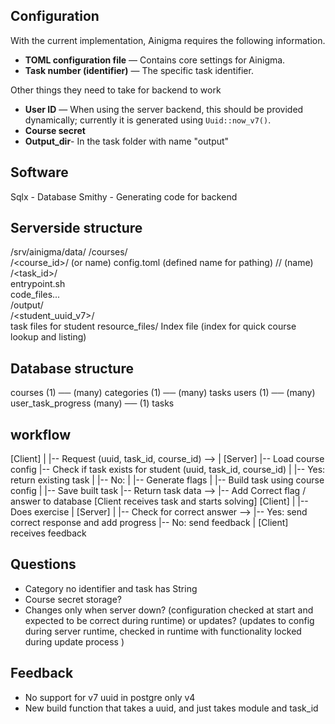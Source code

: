 ## Configuration

With the current implementation, Ainigma requires the following information.

- **TOML configuration file** — Contains core settings for Ainigma.
- **Task number (identifier)** — The specific task identifier.

Other things they need to take for backend to work

- **User ID** — When using the server backend, this should be provided dynamically; currently it is generated using `Uuid::now_v7()`.
- **Course secret**
- **Output_dir**- In the task folder with name "output"

## Software

Sqlx - Database
Smithy - Generating code for backend

## Serverside structure

/srv/ainigma/data/
/courses/  
 /<course_id>/ (or name)
config.toml (defined name for pathing)
/<category>/ (name)
/<task_id>/  
 entrypoint.sh  
 code_files...  
 /output/  
 /<student_uuid_v7>/  
 task files for student
resource_files/
Index file (index for quick course lookup and listing)

## Database structure

courses (1) ── (many) categories (1) ── (many) tasks
users (1) ── (many) user_task_progress (many) ── (1) tasks

## workflow

[Client]
|
|-- Request (uuid, task_id, course_id) -->
|
[Server]
|-- Load course config
|-- Check if task exists for student (uuid, task_id, course_id)
| |-- Yes: return existing task
| |-- No:
| |-- Generate flags
| |-- Build task using course config
| |-- Save built task
|-- Return task data -->
|-- Add Correct flag / answer to database
[Client receives task and starts solving]
[Client]
|
|-- Does exercise
|
[Server]
|
|-- Check for correct answer -->
|-- Yes: send correct response and add progress
|-- No: send feedback
|
[Client] receives feedback

## Questions

- Category no identifier and task has String
- Course secret storage?
- Changes only when server down? (configuration checked at start and expected to be correct during runtime)
  or updates? (updates to config during server runtime, checked in runtime with functionality locked during update process )

## Feedback

- No support for v7 uuid in postgre only v4
- New build function that takes a uuid, and just takes module and task_id
